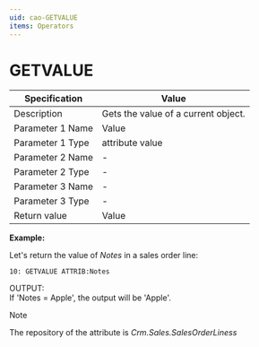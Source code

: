 ```yaml
---
uid: cao-GETVALUE
items: Operators
---
```


# GETVALUE 

| Specification         | Value                                                        |
| --------------------- | ------------------------------------------------------------ |
| Description           | Gets the value of a current object.          |
| Parameter 1 Name      | Value                                                        |
| Parameter 1 Type      | attribute value                                   |
| Parameter 2 Name      | -                                                            |
| Parameter 2 Type      | -                                                            |
| Parameter 3 Name      | -                                                            |
| Parameter 3 Type      | -                                                            |
| Return value          | Value                                                         |


**Example:**

Let's return the value of _Notes_ in a sales order line:
```
10: GETVALUE ATTRIB:Notes             
```
OUTPUT: <br> If 'Notes = Apple', the output will be 'Apple'.

> [!NOTE]
> 
> The repository of the attribute is *Crm.Sales.SalesOrderLiness*

